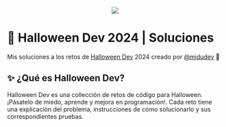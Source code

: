 <div align="center">
  <a href="https://halloween.dev/">
    <img src="https://github.com/user-attachments/assets/325b66c0-5a6f-4b61-8dbe-070efb12e4e1" /> 
  </a>
</div>

# 🎃 Halloween Dev 2024 | Soluciones

Mis soluciones a los retos de [Halloween Dev](https://halloween.dev/) 2024 creado por [@midudev](https://github.com/midudev/) 👾

## ✨ ¿Qué es Halloween Dev?

Halloween Dev es una collección de retos de código para Halloween. ¡Pásatelo de miedo, aprende y mejora en programación!. Cada reto tiene una explicación del problema, instrucciones de cómo solucionarlo y sus correspondientes pruebas.
